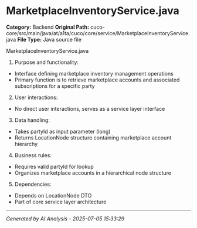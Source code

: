 # MarketplaceInventoryService.java

**Category:** Backend
**Original Path:** cuco-core/src/main/java/at/a1ta/cuco/core/service/MarketplaceInventoryService.java
**File Type:** Java source file

MarketplaceInventoryService.java

1. Purpose and functionality:
- Interface defining marketplace inventory management operations
- Primary function is to retrieve marketplace accounts and associated subscriptions for a specific party

2. User interactions:
- No direct user interactions, serves as a service layer interface

3. Data handling:
- Takes partyId as input parameter (long)
- Returns LocationNode structure containing marketplace account hierarchy

4. Business rules:
- Requires valid partyId for lookup
- Organizes marketplace accounts in a hierarchical node structure

5. Dependencies:
- Depends on LocationNode DTO
- Part of core service layer architecture

---
*Generated by AI Analysis - 2025-07-05 15:33:29*
